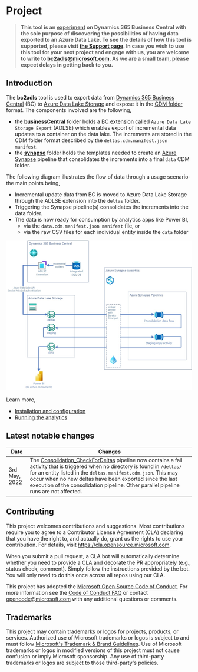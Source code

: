 # Project

> **This tool is an <u>experiment</u> on Dynamics 365 Business Central with the sole purpose of discovering the possibilities of having data exported to an Azure Data Lake. To see the details of how this tool is supported, please visit [the Support page](./SUPPORT.md). In case you wish to use this tool for your next project and engage with us, you are welcome to write to bc2adls@microsoft.com. As we are a small team, please expect delays in getting back to you.**

## Introduction

The **bc2adls** tool is used to export data from [Dynamics 365 Business Central](https://dynamics.microsoft.com/en-us/business-central/overview/) (BC) to [Azure Data Lake Storage](https://docs.microsoft.com/en-us/azure/storage/blobs/data-lake-storage-introduction) and expose it in the [CDM folder](https://docs.microsoft.com/en-us/common-data-model/data-lake) format. The components involved are the following,
- the **[businessCentral](/tree/main/businessCentral/)** folder holds a [BC extension](https://docs.microsoft.com/en-gb/dynamics365/business-central/ui-extensions) called `Azure Data Lake Storage Export` (ADLSE) which enables export of incremental data updates to a container on the data lake. The increments are stored in the CDM folder format described by the `deltas.cdm.manifest.json manifest`.
- the **[synapse](/tree/main/synapse/)** folder holds the templates needed to create an [Azure Synapse](https://azure.microsoft.com/en-gb/services/synapse-analytics/) pipeline that consolidates the increments into a final `data` CDM folder.

The following diagram illustrates the flow of data through a usage scenario- the main points being,
- Incremental update data from BC is moved to Azure Data Lake Storage through the ADLSE extension into the `deltas` folder.
- Triggering the Synapse pipeline(s) consolidates the increments into the data folder.
- The data is now ready for consumption by analytics apps like Power BI,
	- via the `data.cdm.manifest.json manifest` file, or
	- via the raw CSV files for each individual entity inside the `data` folder
	
![Architecture](/.assets/architecture.jpg "Flow of data")

Learn more,
- [Installation and configuration](/.assets/Setup.md)
- [Running the analytics](/.assets/RunningAnalytics.md)

## Latest notable changes

Date | Changes
--------------- | ---
3rd May, 2022 | The [Consolidation_CheckForDeltas](/synapse/pipeline/Consolidation_CheckForDeltas.json) pipeline now contains a fail activity that is triggered when no directory is found in `/deltas/` for an entity listed in the `deltas.manifest.cdm.json`. This may occur when no new deltas have been exported since the last execution of the consolidation pipeline. Other parallel pipeline runs are not affected.

## Contributing

This project welcomes contributions and suggestions.  Most contributions require you to agree to a
Contributor License Agreement (CLA) declaring that you have the right to, and actually do, grant us
the rights to use your contribution. For details, visit https://cla.opensource.microsoft.com.

When you submit a pull request, a CLA bot will automatically determine whether you need to provide
a CLA and decorate the PR appropriately (e.g., status check, comment). Simply follow the instructions
provided by the bot. You will only need to do this once across all repos using our CLA.

This project has adopted the [Microsoft Open Source Code of Conduct](https://opensource.microsoft.com/codeofconduct/).
For more information see the [Code of Conduct FAQ](https://opensource.microsoft.com/codeofconduct/faq/) or
contact [opencode@microsoft.com](mailto:opencode@microsoft.com) with any additional questions or comments.

## Trademarks

This project may contain trademarks or logos for projects, products, or services. Authorized use of Microsoft 
trademarks or logos is subject to and must follow 
[Microsoft's Trademark & Brand Guidelines](https://www.microsoft.com/en-us/legal/intellectualproperty/trademarks/usage/general).
Use of Microsoft trademarks or logos in modified versions of this project must not cause confusion or imply Microsoft sponsorship.
Any use of third-party trademarks or logos are subject to those third-party's policies.
